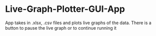 # Live-Graph-Plotter-GUI-App
App takes in .xlsx, .csv files and plots live graphs of the data. There is a button to pause the live graph or to continue running it
